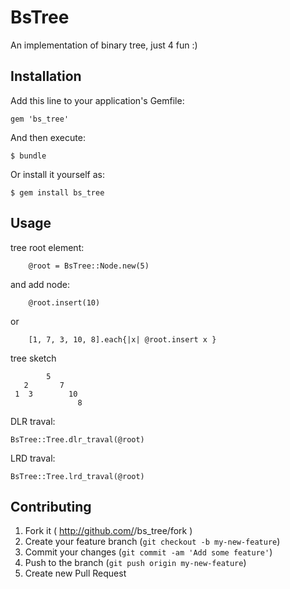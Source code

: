 # BsTree

An implementation of binary tree, just 4 fun :)

## Installation

Add this line to your application's Gemfile:

    gem 'bs_tree'

And then execute:

    $ bundle

Or install it yourself as:

    $ gem install bs_tree

## Usage

tree root element:  

		@root = BsTree::Node.new(5)

and add node:
	
		@root.insert(10)

or
	
		[1, 7, 3, 10, 8].each{|x| @root.insert x }

tree sketch

	 	    5
	   2	   7
	 1  3 	 	 10
	 			   8

DLR traval:

	BsTree::Tree.dlr_traval(@root)

LRD traval:

	BsTree::Tree.lrd_traval(@root)

## Contributing

1. Fork it ( http://github.com/<my-github-username>/bs_tree/fork )
2. Create your feature branch (`git checkout -b my-new-feature`)
3. Commit your changes (`git commit -am 'Add some feature'`)
4. Push to the branch (`git push origin my-new-feature`)
5. Create new Pull Request
